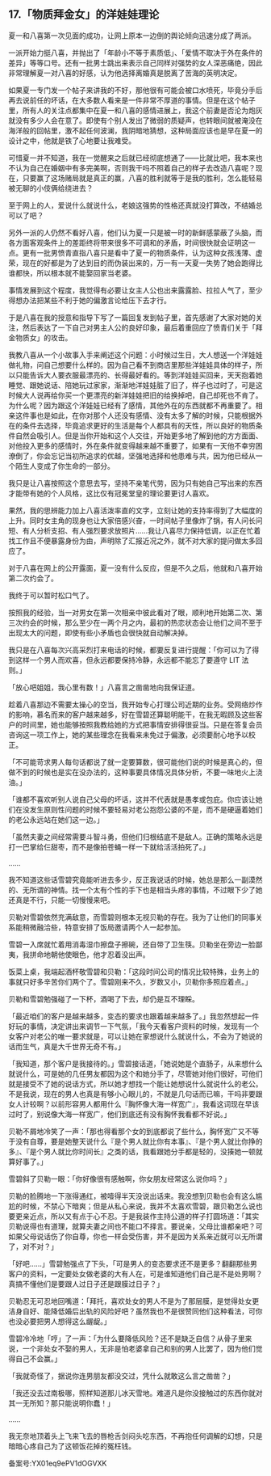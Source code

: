 ## 17.「物质拜金女」的洋娃娃理论
夏一和八喜第一次见面的成功，让网上原本一边倒的舆论倾向迅速分成了两派。


一派开始力挺八喜，并抛出了「年龄小不等于素质低」、「爱情不取决于外在条件的差异」等等口号。还有一批男士跳出来表示自己同样对强势的女人深恶痛绝，因此非常理解夏一对八喜的好感，认为他选择离婚真是脱离了苦海的英明决定。


如果夏一专门发一个帖子来讲我的不好，那他很有可能会被口水喷死，毕竟分手后再去说前任的坏话，在大多数人看来是一件非常不厚道的事情。但是在这个帖子里，所有人的关注点都集中在夏一和八喜的感情进展上，我这个前妻是否沦为炮灰就没有多少人会在意了。即使有个别人发出了微弱的质疑声，也转眼间就被淹没在海洋般的回帖里，激不起任何波澜，我阴暗地猜想，这种局面应该也是早在夏一的设计之中，他就是铁了心地要让我难受。


可惜夏一并不知道，我在一觉醒来之后就已经彻底想通了——比就比吧，我本来也不认为自己在婚姻中有多完美啊，否则我干吗不照着自己的样子去改造八喜呢？现在，只要赢了这场赌局就是真正的赢，八喜的胜利就等于是我的胜利，怎么能轻易被无聊的小伎俩给绕进去？


至于网上的人，爱说什么就说什么，老娘这强势的性格还真就没打算改，不结婚总可以了吧？


另外一派的人仍然不看好八喜，他们认为夏一只是被一时的新鲜感蒙蔽了头脑，而各方面客观条件上的差距终将带来很多不可调和的矛盾，时间很快就会证明这一点。更有一批男愤青直指八喜只是看中了夏一的物质条件，认为这种女孩浅薄、虚荣，现在的好都是为了达到目的而伪装出来的，万一有一天夏一失势了她会跑得比谁都快，所以根本就不能娶回家当老婆。


事情发展到这个程度，我觉得有必要让女主人公也出来露露脸、拉拉人气了，至少得想办法把某些不利于她的偏激言论给压下去才行。


于是八喜在我的授意和指导下写了一篇回复发到帖子里，首先感谢了大家对她的关注，然后表达了一下自己对男主人公的良好印象，最后着重回应了愤青们关于「拜金物质女」的攻击。


我教八喜从一个小故事入手来阐述这个问题：小时候过生日，大人想送一个洋娃娃做礼物，问自己想要什么样的。因为自己看不到商店里那些洋娃娃具体的样子，所以只能告诉大人要衣服最漂亮的、长得最好看的。等到洋娃娃买回来，天天抱着她睡觉、跟她说话、陪她玩过家家，渐渐地洋娃娃脏了旧了，样子也过时了，可是这时候大人说再给你买一个更漂亮的新洋娃娃把旧的给换掉吧，自己却死也不肯了。为什么呢？因为跟这个洋娃娃已经有了感情，其他外在的东西就都不再重要了。相亲这件事也是如此，在你对那个人还没有感情、没有太多了解的时候，只能根据外在的条件去选择，毕竟追求更好的生活是每个人都具有的天性，所以良好的物质条件自然会吸引人。但是当你开始和这个人交往，开始更多地了解到他的方方面面、对他投入更多的感情时，外在条件就变得越来越不重要了，如果有一天他不幸穷困潦倒了，你会忘记当初所追求的优越，坚强地选择和他患难与共，因为他已经从一个陌生人变成了你生命的一部分。


我只是让八喜按照这个意思去写，坚持不亲笔代劳，因为只有她自己写出来的东西才能带有她的个人风格，这比仅有冠冕堂皇的理论要更讨人喜欢。


果然，我的思辨能力加上八喜活泼率直的文字，立刻让她的支持率得到了大幅度的上升。同时女主角的现身也让大家倍感兴奋，一时间帖子里像炸了锅，有人问长问短、有人分析支招、有人强烈要求放照片……我让八喜尽力保持低调，以正在忙着找工作且不便暴露身份为由，声明除了汇报近况之外，就不对大家的提问做太多回应了。


对于八喜在网上的公开露面，夏一没有什么反应，但是不久之后，他就和八喜开始第二次约会了。


我终于可以暂时松口气了。


按照我的经验，当一对男女在第一次相亲中彼此看对了眼，顺利地开始第二次、第三次约会的时候，那么至少在一两个月之内，最初的热恋状态会让他们之间不至于出现太大的问题，即使有些小矛盾也会很快就自动解决掉。


我只是在八喜每次兴高采烈打来电话的时候，都要反复进行提醒：「你可以为了得到这样一个男人而欢喜，但永远都要保持冷静，永远都不能忘了要遵守 LIT 法则。」


「放心吧姐姐，我心里有数！」八喜言之凿凿地向我保证道。


趁着八喜那边不需要太操心的空当，我开始专心打理公司近期的业务。受网络炒作的影响，慕名而来的客户越来越多，好在雪碧还算聪明能干，在我无暇顾及这些客户的时间里，她也能够按照我教给她的方式把事情安排得很妥当。只是在答复会员咨询这一项工作上，她的某些理念在我看来未免过于偏激，必须要耐心地予以校正。


「不可能苛求男人每句话都说了就一定要算数，很可能他们说的时候是真心的，但做不到的时候也是实在没办法的，这种事要具体情况具体分析，不要一味地火上浇油。」


「谁都不喜欢听别人说自己父母的坏话，这并不代表就是愚孝或包庇。你应该让她们在没发生原则性问题的时候不要轻易对老公抱怨公婆的不是，而不是硬逼着她们的老公永远站在她们这一边。」


「虽然夫妻之间经常需要斗智斗勇，但他们归根结底不是敌人。正确的策略永远是打一巴掌给仨甜枣，而不是像拍苍蝇一样一下就给活活拍死了。」


……


我不知道这些话雪碧究竟能听进去多少，反正我说话的时候，她总是那么一副漠然的、无所谓的神情。找一个太有个性的手下也是相当头疼的事情，不过眼下少了她还真是不行，只能一切慢慢来吧。


贝勒对雪碧依然充满敌意，而雪碧则根本无视贝勒的存在。我为了让他们的同事关系能稍微融洽些，特意安排了饭局邀请两个人一起参加。


雪碧一入席就忙着用消毒湿巾擦盘子擦碗，还自带了卫生筷。贝勒坐在旁边一脸鄙夷，我拼命地朝他使眼色，他才忍着没出声。


饭菜上桌，我端起酒杯敬雪碧和贝勒：「这段时间公司的情况比较特殊，业务上的事就只好多辛苦你们两个了。雪碧刚来不久，岁数又小，贝勒你多照应着点。」


贝勒和雪碧勉强碰了一下杯，酒喝了下去，却仍是互不理睬。


「最近咱们的客户是越来越多，变态的要求也跟着越来越多了。」我忽然想起一件好玩的事情，决定讲出来调节一下气氛，「我今天看客户资料的时候，发现有一个女客户对老公的唯一要求就是，可以让她在家想说什么就说什么，不会为了她说的话而生气，真是大千世界无奇不有。」


「我知道，那个客户是我接待的。」雪碧接话道，「她说她是个直肠子，从来想什么就说什么，可是她的几任男友都因为这个和她分手了，尽管她对他们很好，可他们就是接受不了她的说话方式，所以她才想找一个能让她想说什么就说什么的老公。不是我说，现在的男人也真是有够小心眼儿的，不就是几句话而已嘛，干吗非要跟女人计较啊？以前形容男人都用什么『胸怀像大海一样宽广』，我看这词现在早该过时了，别说像大海一样宽广，他们到底还有没有胸怀我看都不好说。」


贝勒不屑地冷笑了一声：「那也得看那个女的到底都说了些什么，胸怀宽广又不等于没有自尊，要是她整天说什么『是个男人就比你有本事』、『是个男人就比你挣的多』、『是个男人就比你时间长』之类的话，我看跟她分手都是轻的，没揍她一顿就算好事了。」


雪碧斜了贝勒一眼：「你好像很有感触啊，你女朋友经常这么说你吗？」


贝勒的脸腾地一下涨得通红，被噎得半天没说出话来。我没想到贝勒也会有这么尴尬的时候，不禁心下暗爽；但是从私心来说，我并不太喜欢雪碧，跟贝勒怎么说也要更亲近点，所以又有点于心不忍。于是我装作主持公道的样子打圆场道：「其实贝勒说得也有道理，就算夫妻之间也不能口不择言。要说亲，父母比谁都亲吧？可如果父母说话伤了你自尊，你也一样会受伤害，并不是因为关系亲近就可以无所谓了，对不对？」


「好吧……」雪碧勉强点了下头，「可是男人的变态要求还不是更多？翻翻那些男客户的资料，一定要处女做老婆的大有人在，可是谁知道他们自己是不是处男啊？真搞不懂他们是要跟人过日子还是跟膜过日子？」


贝勒忍无可忍地回嘴道：「拜托，喜欢处女的男人不是为了那层膜，是觉得处女更洁身自好、能降低婚后出轨的风险好吧？虽然我也不是很赞同他们这种看法，可你也没必要把男人想得这么龌龊。」


雪碧冷冷地「哼」了一声：「为什么要降低风险？还不是缺乏自信？从骨子里来说，一个非处女不娶的男人，无非是怕老婆拿自己和别的男人比罢了，因为他们觉得自己不会赢。」


「我就奇怪了，据说你连男朋友都没交过，凭什么就敢这么言之凿凿？」


「我还没去过南极哪，照样知道那儿冰天雪地。难道凡是你没接触过的东西你就对其一无所知？那只能说明你蠢！」


……


我无奈地顶着头上飞来飞去的唇枪舌剑闷头吃东西，不再抱任何调解的幻想，只是暗暗心疼自己为了这顿饭花掉的冤枉钱。


备案号:YX01eq9ePV1dOGVXK

